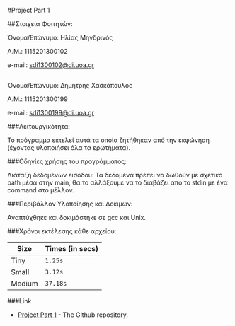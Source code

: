 #Project Part 1 

##Στοιχεία Φοιτητών:

Όνομα/Επώνυμο:	Ηλίας Μηνδρινός

Α.Μ.:		    1115201300102  

e-mail:		    sdi1300102@di.uoa.gr

##
Όνομα/Επώνυμο:	Δημήτρης Χασκόπουλος
 
Α.Μ.:		    1115201300199  

e-mail:		    sdi1300199@di.uoa.gr


###Λειτουργικότητα: 

Το πρόγραμμα εκτελεί αυτά τα οποία ζητήθηκαν από την εκφώνηση (έχοντας υλοποιήσει όλα τα ερωτήματα).


###Οδηγίες χρήσης του προγράμματος:

Διάταξη δεδομένων εισόδου: Τα δεδομένα πρέπει να δωθούν με σχετικό path μέσα στην main, θα το αλλάξουμε να το διαβάζει απο το stdin με ένα command στο μέλλον.    


###Περιβάλλον Υλοποίησης και Δοκιμών: 

Αναπτύχθηκε και δοκιμάστηκε  σε gcc και Unix.

###Χρόνοι εκτέλεσης κάθε αρχείου:

|     Size       |           Times (in secs)     |
|----------------|-------------------------------|
|Tiny            |             `1.25s`           |
|Small           |             `3.12s`           |
|Medium          |             `37.18s`          |

###Link

* [Project Part 1](https://github.com/jimhasko/project2019) - The Github repository. 
